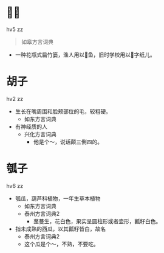 # 𥲉子
hv5 zz
> 如皋方言词典
- 一种花瓶式扁竹篓，渔人用以𣥼鱼，旧时学校用以𣥼字纸儿。

# 胡子
hv2 zz
+ 生长在嘴周围和脸颊部位的毛，较粗硬。
  * 如东方言词典
+ 有神经质的人
  * 兴化方言词典
    - 他是个～，说话颠三倒四的。

# 瓠子
hv6 zz
+ 瓠瓜，葫芦科植物，一年生草本植物
  * 如东方言词典
  * 泰州方言词典2
    + 茎蔓生，花白色，果实呈圆柱形或者壶形，瓤籽白色。
+ 指未成熟的西瓜，以其瓤籽皆白，故名
  * 泰州方言词典2
  - 这个瓜是个～，不熟，不要吃。

